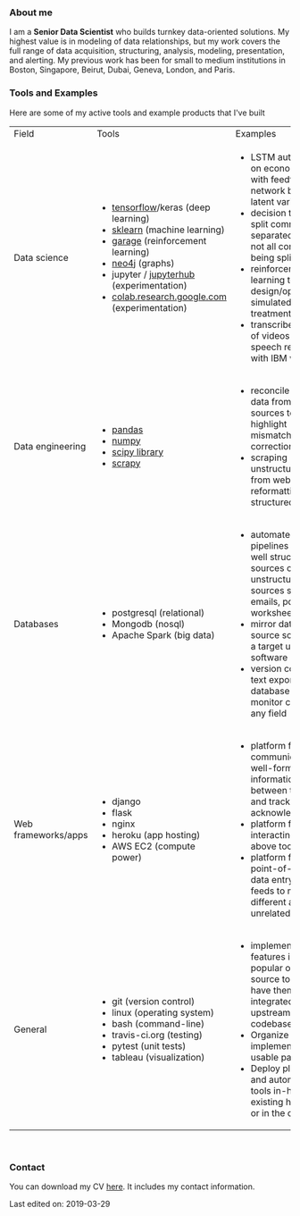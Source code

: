 ### About me
I am a **Senior Data Scientist** who builds turnkey data-oriented solutions. My highest value is in modeling of data relationships, but my work covers the full range of data acquisition, structuring, analysis, modeling, presentation, and alerting. My previous work has been for small to medium institutions in Boston, Singapore, Beirut, Dubai, Geneva, London, and Paris.

### Tools and Examples
Here are some of my active tools and example products that I've built

<table>
<tbody>
<tr>
<td>Field</td>
<td>Tools</td>
<td>Examples</td>
</tr>
<tr>
<td>Data science</td>
<td>
  <ul>
    <li><a href="https://www.tensorflow.org/">tensorflow</a>/keras (deep learning)</li>
    <li><a href="https://scikit-learn.org/">sklearn</a> (machine learning)</li>
    <li><a href="https://github.com/rlworkgroup/garage/">garage</a> (reinforcement learning)</li>
    <li><a href="https://neo4j.com/">neo4j</a> (graphs)</li>
    <li>jupyter / <a href="https://jupyterhub.readthedocs.io/en/stable/">jupyterhub</a> (experimentation)</li>
    <li><a href="https://colab.research.google.com">colab.research.google.com</a> (experimentation)</li>
  </ul>
</td>
<td>
<ul>
<li>LSTM autoencoder on economic data with feedforward network between latent variables</li>
<li>decision trees to split comma-separated lists with not all commas being splittable</li>
<li>reinforcement learning to design/operate a simulated water treatment plant</li>
<li>transcribe batches of videos with speech recognition with IBM watson</li>
</ul>
</td>
</tr>
<tr>
<td>Data engineering</td>
<td>
  <ul>
    <li><a href="http://pandas.pydata.org/">pandas</a></li>
    <li><a href="http://www.numpy.org/">numpy</a></li>
    <li><a href="https://www.scipy.org/scipylib/index.html">scipy library</a></li>
    <li><a href="https://doc.scrapy.org/en/latest/">scrapy</a></li>
  </ul>
  </td>
<td>
<ul>
<li>reconcile the same data from different sources to highlight mismatches for correction</li>
<li>scraping unstructured data from websites and reformatting into a structured format</li>
</ul>
</td>
</tr>
<tr>
<td>Databases</td>
<td>
  <ul>
  <li>postgresql (relational)</li>
  <li>Mongodb (nosql)</li>
  <li>Apache Spark (big data)</li>
  </ul>
</td>
<td>
<ul>
<li>automated data pipelines between well structured sources or unstructured sources such as emails, pdfs, worksheets, etc</li>
<li>mirror data from a source software to a target unrelated software</li>
<li>version control of text exports of database tables to monitor changes in any field</li>
</ul>
</td>
</tr>
<tr>
<td>Web frameworks/apps</td>
<td>
  <ul>
  <li>django</li>
  <li>flask</li>
  <li>nginx</li>
  <li>heroku (app hosting)</li>
  <li>AWS EC2 (compute power)</li>
  </ul>
</td>
<td>
<ul>
<li>platform for communicating well-formatted information between teams and track acknowledgements</li>
<li>platform for interacting with all above tools</li>
<li>platform for single point-of-entry of data entry that feeds to multiple different and unrelated software</li>
</ul>
</td>
</tr>
<tr>
<td>General</td>
<td>
  <ul>
  <li>git (version control)</li>
  <li>linux (operating system)</li>
  <li>bash (command-line)</li>
  <li>travis-ci.org (testing)</li>
  <li>pytest (unit tests)</li>
  <li>tableau (visualization)</li>
  </ul>
</td>
<td>
<ul>
<li>implement new features in existing popular open-source tools and have them integrated into upstream codebase</li>
<li>Organize all code implemented in re-usable packages</li>
<li>Deploy platforms and automated tools in-house on existing hardware or in the cloud</li>
</ul>
</td>
</tr>
</tbody>
</table>


<p>&nbsp;</p>


### Contact
You can download my CV [here](https://www.dropbox.com/s/5skf5cvlgkicyra/CV-ShadiAkiki-20190319.pdf?dl=0). It includes my contact information.

Last edited on: 2019-03-29
